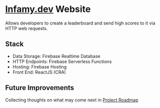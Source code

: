 # [Infamy.dev](https://www.infamy.dev) Website
Allows developers to create a leaderboard and send high scores to it via HTTP web requests. 

## Stack
- Data Storage: Firebase Realtime Database
- HTTP Endpoints: Firebase Serverless Functions
- Hosting: Firebase Hosting
- Front End: ReactJS (CRA)

## Future Improvements
Collecting thoughts on what may come next in [Project Roadmap](FUTURE.md)
